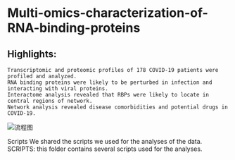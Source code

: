 # Multi-omics-characterization-of-RNA-binding-proteins
## Highlights:
	Transcriptomic and proteomic profiles of 178 COVID-19 patients were profiled and analyzed.
	RNA binding proteins were likely to be perturbed in infection and interacting with viral proteins.
	Interactome analysis revealed that RBPs were likely to locate in central regions of network.
	Network analysis revealed disease comorbidities and potential drugs in COVID-19.
![流程图](https://user-images.githubusercontent.com/91582097/209040232-31fa4674-7ad9-4db2-b32f-c9051a893e9c.png)

Scripts
We shared the scripts we used for the analyses of the data.
SCRIPTS: this folder contains several scripts used for the analyses.

